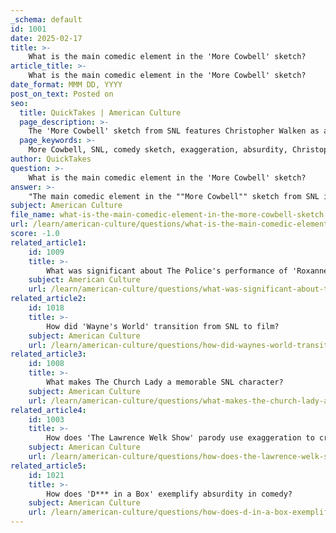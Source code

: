 ```yaml
---
_schema: default
id: 1001
date: 2025-02-17
title: >-
    What is the main comedic element in the 'More Cowbell' sketch?
article_title: >-
    What is the main comedic element in the 'More Cowbell' sketch?
date_format: MMM DD, YYYY
post_on_text: Posted on
seo:
  title: QuickTakes | American Culture
  page_description: >-
    The 'More Cowbell' sketch from SNL features Christopher Walken as a music producer who humorously insists that the band Blue yster Cult needs 'more cowbell' during a recording session. This sketch exemplifies the use of exaggeration and absurdity in comedy, resulting in a memorable and iconic moment.
  page_keywords: >-
    More Cowbell, SNL, comedy sketch, exaggeration, absurdity, Christopher Walken, Bruce Dickinson, Blue Öyster Cult, catchphrase, iconic comedy, musical humor
author: QuickTakes
question: >-
    What is the main comedic element in the 'More Cowbell' sketch?
answer: >-
    "The main comedic element in the ""More Cowbell"" sketch from SNL is the use of **exaggeration and absurdity**. The sketch features Christopher Walken as Bruce Dickinson, a fictional music producer who insists that the band Blue Öyster Cult needs ""more cowbell"" in their recording of ""Don't Fear the Reaper."" Walken's deadpan delivery, combined with his increasingly fervent insistence on the necessity of the cowbell, creates a comedic tension that escalates throughout the performance.\nThis insistence becomes absurd as the band members, portrayed by Will Ferrell and others, react with escalating levels of confusion and frustration, which enhances the humor. The juxtaposition of the serious context of a music recording session with the ridiculous demand for more cowbell serves to highlight the absurdity of the situation. The catchphrase ""more cowbell"" has since permeated popular culture, further solidifying the sketch's status as an iconic moment in comedy history.\nOverall, the sketch exemplifies how exaggeration can be effectively used in comedy to create memorable and humorous moments, making it a quintessential example of SNL's comedic brilliance."
subject: American Culture
file_name: what-is-the-main-comedic-element-in-the-more-cowbell-sketch.md
url: /learn/american-culture/questions/what-is-the-main-comedic-element-in-the-more-cowbell-sketch
score: -1.0
related_article1:
    id: 1009
    title: >-
        What was significant about The Police's performance of 'Roxanne' on SNL?
    subject: American Culture
    url: /learn/american-culture/questions/what-was-significant-about-the-polices-performance-of-roxanne-on-snl
related_article2:
    id: 1018
    title: >-
        How did 'Wayne's World' transition from SNL to film?
    subject: American Culture
    url: /learn/american-culture/questions/how-did-waynes-world-transition-from-snl-to-film
related_article3:
    id: 1008
    title: >-
        What makes The Church Lady a memorable SNL character?
    subject: American Culture
    url: /learn/american-culture/questions/what-makes-the-church-lady-a-memorable-snl-character
related_article4:
    id: 1003
    title: >-
        How does 'The Lawrence Welk Show' parody use exaggeration to create humor?
    subject: American Culture
    url: /learn/american-culture/questions/how-does-the-lawrence-welk-show-parody-use-exaggeration-to-create-humor
related_article5:
    id: 1021
    title: >-
        How does 'D*** in a Box' exemplify absurdity in comedy?
    subject: American Culture
    url: /learn/american-culture/questions/how-does-d-in-a-box-exemplify-absurdity-in-comedy
---
```


&nbsp;